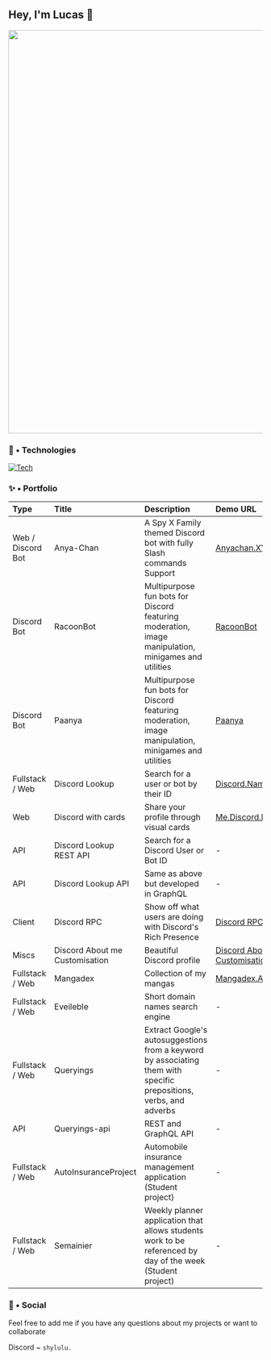 ## Hey, I'm Lucas 👋

<p align="center">
  <img width="800" src="https://repository-images.githubusercontent.com/302617083/fb5cbc00-0a67-11eb-9c37-3f829f3f7382">
</p>

### 🔧 • Technologies

[![Tech](https://skillicons.dev/icons?i=html,css,js,ts,java,bootstrap,tailwind,nodejs,react,vue,nextjs,spring,graphql,mysql,postgres,mongodb,docker,bash,npm,yarn,idea,vscode)](https://skillicons.dev)

### ✨ • Portfolio

| Type   |      Title      |  Description | Demo URL |
|:----------|:-------------|:------|:------|
| Web / Discord Bot |  Anya-Chan |  A Spy X Family themed Discord bot with fully Slash commands Support | [Anyachan.XYZ](https://anyachan.xyz/) |
| Discord Bot | RacoonBot | Multipurpose fun bots for Discord featuring moderation, image manipulation, minigames and utilities | [RacoonBot](https://top.gg/bot/734426328002068481) |
| Discord Bot | Paanya | Multipurpose fun bots for Discord featuring moderation, image manipulation, minigames and utilities | [Paanya](https://top.gg/bot/829230505123119164) |
| Fullstack / Web | Discord Lookup | Search for a user or bot by their ID | [Discord.Name](https://discord.name/) |
| Web | Discord with cards | Share your profile through visual cards | [Me.Discord.Name](https://me.discord.name/<your-user-id>) |
| API | Discord Lookup REST API | Search for a Discord User or Bot ID | - |
| API | Discord Lookup API  | Same as above but developed in GraphQL | - |
| Client | Discord RPC | Show off what users are doing with Discord's Rich Presence | [Discord RPC](https://github.com/Heyimlulu/Discord-Rich-Presence) |
| Miscs | Discord About me Customisation | Beautiful Discord profile | [Discord About Me Customisation](https://github.com/Heyimlulu/Discord-About-Me-Customisation) |
| Fullstack / Web | Mangadex | Collection of my mangas | [Mangadex.App.Deeploy.Ing](https://mangadex.app.deeploy.ing/) |
| Fullstack / Web | Eveileble | Short domain names search engine | - |
| Fullstack / Web | Queryings | Extract Google's autosuggestions from a keyword by associating them with specific prepositions, verbs, and adverbs | - |
| API | Queryings-api | REST and GraphQL API | - |
| Fullstack / Web | AutoInsuranceProject | Automobile insurance management application (Student project) | - |
| Fullstack / Web | Semainier | Weekly planner application that allows students work to be referenced by day of the week (Student project) | - |

### 💬 • Social

Feel free to add me if you have any questions about my projects or want to collaborate

Discord ~ `shylulu.`
